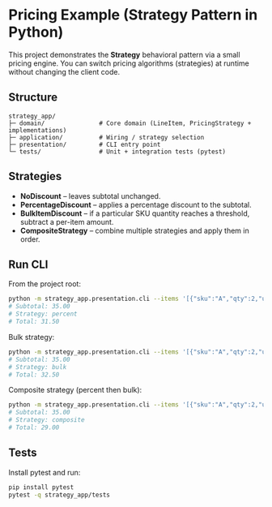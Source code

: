 # Pricing Example (Strategy Pattern in Python)

This project demonstrates the **Strategy** behavioral pattern via a small pricing engine.
You can switch pricing algorithms (strategies) at runtime without changing the client code.

## Structure

```
strategy_app/
├─ domain/               # Core domain (LineItem, PricingStrategy + implementations)
├─ application/          # Wiring / strategy selection
├─ presentation/         # CLI entry point
└─ tests/                # Unit + integration tests (pytest)
```

## Strategies

- **NoDiscount** – leaves subtotal unchanged.
- **PercentageDiscount** – applies a percentage discount to the subtotal.
- **BulkItemDiscount** – if a particular SKU quantity reaches a threshold, subtract a per-item amount.
- **CompositeStrategy** – combine multiple strategies and apply them in order.

## Run CLI

From the project root:

```bash
python -m strategy_app.presentation.cli --items '[{"sku":"A","qty":2,"unit_price":10.0},{"sku":"B","qty":5,"unit_price":3.0}]' --strategy percent --percent 10
# Subtotal: 35.00
# Strategy: percent
# Total: 31.50
```

Bulk strategy:

```bash
python -m strategy_app.presentation.cli --items '[{"sku":"A","qty":2,"unit_price":10.0},{"sku":"B","qty":5,"unit_price":3.0}]' --strategy bulk --sku B --threshold 5 --per-item-off 0.5
# Subtotal: 35.00
# Strategy: bulk
# Total: 32.50
```

Composite strategy (percent then bulk):

```bash
python -m strategy_app.presentation.cli --items '[{"sku":"A","qty":2,"unit_price":10.0},{"sku":"B","qty":5,"unit_price":3.0}]' --strategy composite --percent 10 --sku B --threshold 5 --per-item-off 0.5
# Subtotal: 35.00
# Strategy: composite
# Total: 29.00
```

## Tests

Install pytest and run:

```bash
pip install pytest
pytest -q strategy_app/tests
```
